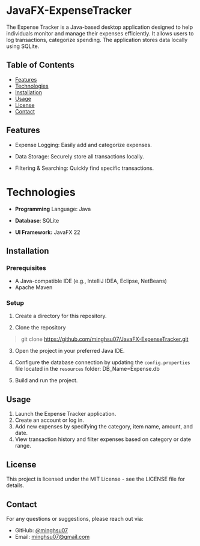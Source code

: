 # JavaFX-ExpenseTracker

The Expense Tracker is a Java-based desktop application designed to help individuals monitor and manage their expenses efficiently. It allows users to log transactions, categorize spending. The application stores data locally using SQLite.

## Table of Contents
- [Features](#features)
- [Technologies](#technologies)
- [Installation](#installation)
- [Usage](#usage)
- [License](#license)
- [Contact](#contact)


## Features

- Expense Logging: Easily add and categorize expenses.

- Data Storage: Securely store all transactions locally.

- Filtering & Searching: Quickly find specific transactions.

# Technologies

- **Programming** Language: Java

- **Database**: SQLite

- **UI Framework:** JavaFX 22

## Installation
### Prerequisites
- A Java-compatible IDE (e.g., IntelliJ IDEA, Eclipse, NetBeans)
- Apache Maven

### Setup
1. Create a directory for this repository.

2. Clone the repository
> git clone https://github.com/minghsu07/JavaFX-ExpenseTracker.git

3. Open the project in your preferred Java IDE.

4. Configure the database connection by updating the `config.properties` file located in the `resources` folder:
   DB_Name=Expense.db

6. Build and run the project.


## Usage

1. Launch the Expense Tracker application.
2. Create an account or log in.
3. Add new expenses by specifying the category, item name, amount, and date.
4. View transaction history and filter expenses based on category or date range.

## License

This project is licensed under the MIT License - see the LICENSE file for details.

## Contact

For any questions or suggestions, please reach out via:
- GitHub: [@minghsu07](https://github.com/minghsu07)
- Email: minghsu07@gmail.com
